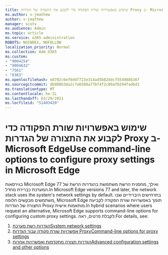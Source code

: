 ```yaml
---
title: שימוש באפשרויות שורת הפקודה כדי לקבוע את התצורה של הגדרות Proxy ב- Microsoft Edge
ms.author: v-jmathew
author: v-jmathew
manager: scotv
ms.audience: Admin
ms.topic: article
ms.service: o365-administration
ROBOTS: NOINDEX, NOFOLLOW
localization_priority: Normal
ms.collection: Adm_O365
ms.custom:
- "9004254"
- "9004632"
- "7561"
- "8363"
ms.openlocfilehash: e8702c6ef6d4f723e314ad5b82ddcf554988b36f
ms.sourcegitcommit: db908b3da2c7a6508a77bf4f2c80afb294fadbd1
ms.translationtype: MT
ms.contentlocale: he-IL
ms.lasthandoff: 03/29/2021
ms.locfileid: "51403420"
---
```

# <a name="use-command-line-options-to-configure-proxy-settings-in-microsoft-edge"></a><span data-ttu-id="4f6ea-102">שימוש באפשרויות שורת הפקודה כדי לקבוע את התצורה של הגדרות Proxy ב- Microsoft Edge</span><span class="sxs-lookup"><span data-stu-id="4f6ea-102">Use command-line options to configure proxy settings in Microsoft Edge</span></span>

<span data-ttu-id="4f6ea-103">בגירסאות Microsoft Edge 77 ואילך, מחסנית הרשת משתמשת בהגדרות הרשת של המערכת כברירת מחדל.</span><span class="sxs-lookup"><span data-stu-id="4f6ea-103">In Microsoft Edge versions 77 and later, the network stack uses the system's network settings by default.</span></span> <span data-ttu-id="4f6ea-104">בתרחישים היברידיים שבו משתמשים מבקשים חלופה, Microsoft Edge תומך באפשרויות שורת הפקודה לקביעת התצורה של הגדרות Proxy מותאמות אישית.</span><span class="sxs-lookup"><span data-stu-id="4f6ea-104">In hybrid scenarios where users request an alternative, Microsoft Edge supports command-line options for configuring custom proxy settings.</span></span> <span data-ttu-id="4f6ea-105">לקבלת פרטים, ראה:</span><span class="sxs-lookup"><span data-stu-id="4f6ea-105">For details, see:</span></span>

1. [<span data-ttu-id="4f6ea-106">הגדרות רשת מערכת</span><span class="sxs-lookup"><span data-stu-id="4f6ea-106">System network settings</span></span>](https://go.microsoft.com/fwlink/?linkid=2133962)
2. [<span data-ttu-id="4f6ea-107">אפשרויות שורת פקודה עבור הגדרות Proxy</span><span class="sxs-lookup"><span data-stu-id="4f6ea-107">Command-line options for proxy settings</span></span>](https://go.microsoft.com/fwlink/?linkid=2134292)
3. [<span data-ttu-id="4f6ea-108">הגדרות תצורה מתקדמות ואפשרויות אחרות</span><span class="sxs-lookup"><span data-stu-id="4f6ea-108">Advanced configuration settings and other options</span></span>](https://go.microsoft.com/fwlink/?linkid=2134293)
